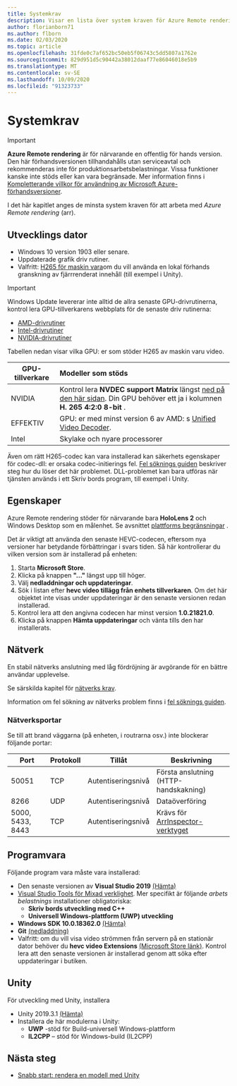 ```yaml
---
title: Systemkrav
description: Visar en lista över system kraven för Azure Remote rendering
author: florianborn71
ms.author: flborn
ms.date: 02/03/2020
ms.topic: article
ms.openlocfilehash: 31fde0c7af652bc50eb5f06743c5dd5807a1762e
ms.sourcegitcommit: 829d951d5c90442a38012daaf77e86046018e5b9
ms.translationtype: MT
ms.contentlocale: sv-SE
ms.lasthandoff: 10/09/2020
ms.locfileid: "91323733"
---
```

# <a name="system-requirements"></a>Systemkrav

> [!IMPORTANT]
> **Azure Remote rendering** är för närvarande en offentlig för hands version.
> Den här förhandsversionen tillhandahålls utan serviceavtal och rekommenderas inte för produktionsarbetsbelastningar. Vissa funktioner kanske inte stöds eller kan vara begränsade. Mer information finns i [Kompletterande villkor för användning av Microsoft Azure-förhandsversioner](https://azure.microsoft.com/support/legal/preview-supplemental-terms/).

I det här kapitlet anges de minsta system kraven för att arbeta med *Azure Remote rendering* (arr).

## <a name="development-pc"></a>Utvecklings dator

* Windows 10 version 1903 eller senare.
* Uppdaterade grafik driv rutiner.
* Valfritt: [H265 för maskin vara](https://www.microsoft.com/p/hevc-video-extensions/9nmzlz57r3t7)om du vill använda en lokal förhands granskning av fjärrrenderat innehåll (till exempel i Unity).

> [!IMPORTANT]
> Windows Update levererar inte alltid de allra senaste GPU-drivrutinerna, kontrol lera GPU-tillverkarens webbplats för de senaste driv rutinerna:
>
> * [AMD-drivrutiner](https://www.amd.com/en/support)
> * [Intel-drivrutiner](https://www.intel.com/content/www/us/en/support/detect.html)
> * [NVIDIA-drivrutiner](https://www.nvidia.com/Download/index.aspx)

Tabellen nedan visar vilka GPU: er som stöder H265 av maskin varu video.

| GPU-tillverkare | Modeller som stöds |
|-----------|:-----------|
| NVIDIA | Kontrol lera **NVDEC support Matrix** längst [ned på den här sidan](https://developer.nvidia.com/video-encode-decode-gpu-support-matrix). Din GPU behöver ett ja i kolumnen **H. 265 4:2:0 8-bit** . |
| EFFEKTIV | GPU: er med minst version 6 av AMD: s [Unified Video Decoder](https://en.wikipedia.org/wiki/Unified_Video_Decoder#UVD_6). |
| Intel | Skylake och nyare processorer |

Även om rätt H265-codec kan vara installerad kan säkerhets egenskaper för codec-dll: er orsaka codec-initierings fel. [Fel söknings guiden](../resources/troubleshoot.md#h265-codec-not-available) beskriver steg hur du löser det här problemet. DLL-problemet kan bara utföras när tjänsten används i ett Skriv bords program, till exempel i Unity.

## <a name="devices"></a>Egenskaper

Azure Remote rendering stöder för närvarande bara **HoloLens 2** och Windows Desktop som en målenhet. Se avsnittet [plattforms begränsningar](../reference/limits.md#platform-limitations) .

Det är viktigt att använda den senaste HEVC-codecen, eftersom nya versioner har betydande förbättringar i svars tiden. Så här kontrollerar du vilken version som är installerad på enheten:

1. Starta **Microsoft Store**.
1. Klicka på knappen **"..."** längst upp till höger.
1. Välj **nedladdningar och uppdateringar**.
1. Sök i listan efter **hevc video tillägg från enhets tillverkaren**. Om det här objektet inte visas under uppdateringar är den senaste versionen redan installerad.
1. Kontrol lera att den angivna codecen har minst version **1.0.21821.0**.
1. Klicka på knappen **Hämta uppdateringar** och vänta tills den har installerats.

## <a name="network"></a>Nätverk

En stabil nätverks anslutning med låg fördröjning är avgörande för en bättre användar upplevelse.

Se särskilda kapitel för [nätverks krav](../reference/network-requirements.md).

Information om fel sökning av nätverks problem finns i [fel söknings guiden](../resources/troubleshoot.md#unstable-holograms).

### <a name="network-ports"></a>Nätverksportar

Se till att brand väggarna (på enheten, i routrarna osv.) inte blockerar följande portar:

| Port              | Protokoll | Tillåt    | Beskrivning |
|-------------------|----------|----------|-------------|
| 50051             | TCP      | Autentiseringsnivå | Första anslutning (HTTP-handskakning) |
| 8266              | UDP      | Autentiseringsnivå | Dataöverföring |
| 5000, 5433, 8443  | TCP      | Autentiseringsnivå | Krävs för [ArrInspector-verktyget](../resources/tools/arr-inspector.md)|


## <a name="software"></a>Programvara

Följande program vara måste vara installerad:

* Den senaste versionen av **Visual Studio 2019** [(Hämta)](https://visualstudio.microsoft.com/vs/older-downloads/)
* [Visual Studio Tools för Mixad verklighet](https://docs.microsoft.com/windows/mixed-reality/install-the-tools). Mer specifikt är följande *arbets belastnings* installationer obligatoriska:
  * **Skriv bords utveckling med C++**
  * **Universell Windows-plattform (UWP) utveckling**
* **Windows SDK 10.0.18362.0** [(Hämta)](https://developer.microsoft.com/windows/downloads/windows-10-sdk)
* **Git** [(nedladdning)](https://git-scm.com/downloads)
* Valfritt: om du vill visa video strömmen från servern på en stationär dator behöver du **hevc video Extensions** [(Microsoft Store länk)](https://www.microsoft.com/p/hevc-video-extensions/9nmzlz57r3t7). Kontrol lera att den senaste versionen är installerad genom att söka efter uppdateringar i butiken.

## <a name="unity"></a>Unity

För utveckling med Unity, installera

* Unity 2019.3.1 [(Hämta)](https://unity3d.com/get-unity/download)
* Installera de här modulerna i Unity:
  * **UWP** -stöd för Build-universell Windows-plattform
  * **IL2CPP** – stöd för Windows-build (IL2CPP)

## <a name="next-steps"></a>Nästa steg

* [Snabb start: rendera en modell med Unity](../quickstarts/render-model.md)
